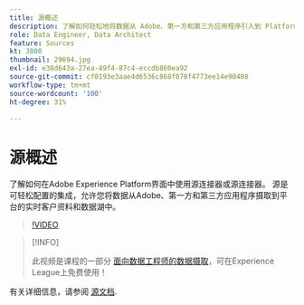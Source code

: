 ```yaml
---
title: 源概述
description: 了解如何轻松地将数据从 Adobe、第一方和第三方应用程序引入到 Platform 的实时客户配置文件和数据湖。
role: Data Engineer, Data Architect
feature: Sources
kt: 3800
thumbnail: 29694.jpg
exl-id: e38d643a-27ea-49f4-87c4-eccdb860ea92
source-git-commit: cf0193e3aae4d6536c868f078f4773ee14e90408
workflow-type: tm+mt
source-wordcount: '100'
ht-degree: 31%

---
```


# 源概述

了解如何在Adobe Experience Platform界面中使用源连接器或源连接器。 源是可轻松配置的集成，允许您将数据从Adobe、第一方和第三方应用程序摄取到平台的实时客户资料和数据湖中。

>[!VIDEO](https://video.tv.adobe.com/v/29694?quality=12&learn=on)

>[!INFO]
>
> 此视频是课程的一部分 [面向数据工程师的数据摄取](https://experienceleague.adobe.com/?lang=zh-Hans?recommended=ExperiencePlatform-D-1-2020.1.dataingestion)，可在Experience League上免费使用！

有关详细信息，请参阅 [源文档](https://experienceleague.adobe.com/docs/experience-platform/sources/home.html?lang=zh-Hans).
